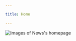 ```yaml
---

title: Home

---
```


<subhome
    title="Starcloudsea's News" 
    subtitle="Post some interesting things here🥳" 
    tagline="Yeah, come on! Order a coffee (Americano is bitter 🤮) and take a break! awa"
    tiptitle="<- See more in the sidebar.">
    <img src="/Images/docs/Shared/Blogs/News/NewsHome.png" alt="Images of News's homepage" title="Document-specific VitePress being used as a blog makes perfect sense, right?🫠" class="subhomeimg"/>
</subhome>